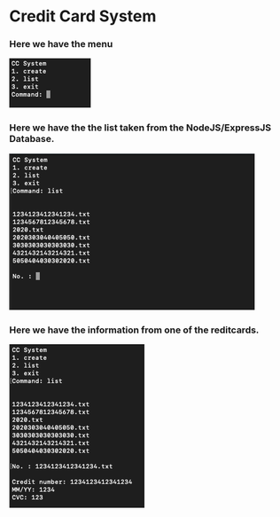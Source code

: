 # Credit Card System

### Here we have the menu
![Pic1](https://github.com/MercantecData/portfolio-Magvib/blob/master/CC/pic/pic1.png)
### Here we have the the list taken from the NodeJS/ExpressJS Database.
![Pic1](https://github.com/MercantecData/portfolio-Magvib/blob/master/CC/pic/pic2.png)
### Here we have the information from one of the reditcards.
![Pic1](https://github.com/MercantecData/portfolio-Magvib/blob/master/CC/pic/pic3.png)